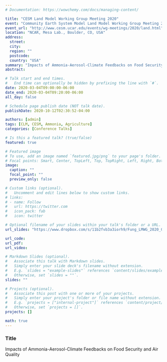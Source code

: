 ```yaml
---
# Documentation: https://wowchemy.com/docs/managing-content/

title: "CESM Land Model Working Group Meeting 2020"
event: "Community Earth System Model Land Model Working Group Meeting 2020"
event_url: "http://www.cesm.ucar.edu/events/wg-meetings/2020/land.html"
location: "NCAR, Mesa Lab., Boulder, CO, USA"
address: 
  street:
  city:
  region: ""
  postcode:
  country: "USA"
summary: "Impacts of Ammonia-Aerosol-Climate Feedbacks on Food Security and Air Quality"
abstract: 

# Talk start and end times.
#   End time can optionally be hidden by prefixing the line with `#`.
date: 2020-03-04T09:00:00-06:00
date_end: 2020-03-04T09:20:00-06:00
all_day: false

# Schedule page publish date (NOT talk date).
publishDate: 2020-10-12T02:30:52-04:00

authors: [admin]
tags: [CLM, CESM, Ammonia, Agriculture]
categories: [Conference Talks]

# Is this a featured talk? (true/false)
featured: true

# Featured image
# To use, add an image named `featured.jpg/png` to your page's folder. 
# Focal points: Smart, Center, TopLeft, Top, TopRight, Left, Right, BottomLeft, Bottom, BottomRight.
image:
  caption: ""
  focal_point: ""
  preview_only: false

# Custom links (optional).
#   Uncomment and edit lines below to show custom links.
# links:
# - name: Follow
#   url: https://twitter.com
#   icon_pack: fab
#   icon: twitter

# Optional filename of your slides within your talk's folder or a URL.
url_slides: "https://www.dropbox.com/s/11b2fvb3a3iorh9/Fung_LMWG_2020_03_04.pdf?dl=0"

url_code:
url_pdf:
url_video:

# Markdown Slides (optional).
#   Associate this talk with Markdown slides.
#   Simply enter your slide deck's filename without extension.
#   E.g. `slides = "example-slides"` references `content/slides/example-slides.md`.
#   Otherwise, set `slides = ""`.
slides: ""

# Projects (optional).
#   Associate this post with one or more of your projects.
#   Simply enter your project's folder or file name without extension.
#   E.g. `projects = ["internal-project"]` references `content/project/deep-learning/index.md`.
#   Otherwise, set `projects = []`.
projects: []

math: true
---
```


### Title
Impacts of Ammonia-Aerosol-Climate Feedbacks on Food Security and Air Quality